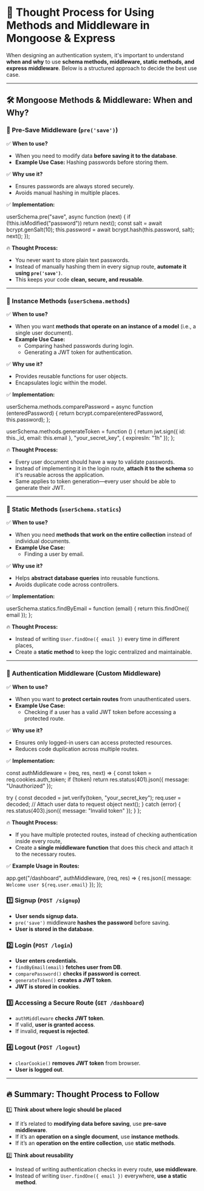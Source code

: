 # **📌 Thought Process for Using Methods and Middleware in Mongoose & Express**

When designing an authentication system, it's important to understand **when and why** to use **schema methods, middleware, static methods, and express middleware**. Below is a structured approach to decide the best use case.

---

## **🛠️ Mongoose Methods & Middleware: When and Why?**

### **🔹 Pre-Save Middleware (`pre('save')`)**

✅ **When to use?**  
- When you need to modify data **before saving it to the database**.
- **Example Use Case:** Hashing passwords before storing them.

✅ **Why use it?**  
- Ensures passwords are always stored securely.
- Avoids manual hashing in multiple places.

✅ **Implementation:**


userSchema.pre("save", async function (next) {
  if (!this.isModified("password")) return next();
  const salt = await bcrypt.genSalt(10);
  this.password = await bcrypt.hash(this.password, salt);
  next();
});


🔥 **Thought Process:**  
- You never want to store plain text passwords.  
- Instead of manually hashing them in every signup route, **automate it using `pre('save')`**.  
- This keeps your code **clean, secure, and reusable**.

---

### **🔹 Instance Methods (`userSchema.methods`)**

✅ **When to use?**  
- When you want **methods that operate on an instance of a model** (i.e., a single user document).
- **Example Use Case:**  
  - Comparing hashed passwords during login.
  - Generating a JWT token for authentication.

✅ **Why use it?**  
- Provides reusable functions for user objects.
- Encapsulates logic within the model.

✅ **Implementation:**


userSchema.methods.comparePassword = async function (enteredPassword) {
  return bcrypt.compare(enteredPassword, this.password);
};

userSchema.methods.generateToken = function () {
  return jwt.sign({ id: this._id, email: this.email }, "your_secret_key", { expiresIn: "1h" });
};


🔥 **Thought Process:**  
- Every user document should have a way to validate passwords.  
- Instead of implementing it in the login route, **attach it to the schema** so it's reusable across the application.  
- Same applies to token generation—every user should be able to generate their JWT.

---

### **🔹 Static Methods (`userSchema.statics`)**

✅ **When to use?**  
- When you need **methods that work on the entire collection** instead of individual documents.
- **Example Use Case:**  
  - Finding a user by email.

✅ **Why use it?**  
- Helps **abstract database queries** into reusable functions.
- Avoids duplicate code across controllers.

✅ **Implementation:**


userSchema.statics.findByEmail = function (email) {
  return this.findOne({ email });
};


🔥 **Thought Process:**  
- Instead of writing `User.findOne({ email })` every time in different places,  
- Create a **static method** to keep the logic centralized and maintainable.

---

### **🔹 Authentication Middleware (Custom Middleware)**

✅ **When to use?**  
- When you want to **protect certain routes** from unauthenticated users.
- **Example Use Case:**  
  - Checking if a user has a valid JWT token before accessing a protected route.

✅ **Why use it?**  
- Ensures only logged-in users can access protected resources.
- Reduces code duplication across multiple routes.

✅ **Implementation:**


const authMiddleware = (req, res, next) => {
  const token = req.cookies.auth_token;
  if (!token) return res.status(401).json({ message: "Unauthorized" });

  try {
    const decoded = jwt.verify(token, "your_secret_key");
    req.user = decoded; // Attach user data to request object
    next();
  } catch (error) {
    res.status(403).json({ message: "Invalid token" });
  }
};


🔥 **Thought Process:**  
- If you have multiple protected routes, instead of checking authentication inside every route,  
- Create a **single middleware function** that does this check and attach it to the necessary routes.

✅ **Example Usage in Routes:**


app.get("/dashboard", authMiddleware, (req, res) => {
  res.json({ message: `Welcome user ${req.user.email}` });
});



### **1️⃣ Signup (`POST /signup`)**
- **User sends signup data.**
- `pre('save')` middleware **hashes the password** before saving.
- **User is stored in the database**.

### **2️⃣ Login (`POST /login`)**
- **User enters credentials.**
- `findByEmail(email)` **fetches user from DB**.
- `comparePassword()` **checks if password is correct**.
- `generateToken()` **creates a JWT token**.
- **JWT is stored in cookies**.

### **3️⃣ Accessing a Secure Route (`GET /dashboard`)**
- `authMiddleware` **checks JWT token**.
- If valid, **user is granted access**.
- If invalid, **request is rejected**.

### **4️⃣ Logout (`POST /logout`)**
- `clearCookie()` **removes JWT token** from browser.
- **User is logged out**.

---

## **🔥 Summary: Thought Process to Follow**

1️⃣ **Think about where logic should be placed**  
   - If it’s related to **modifying data before saving**, use **pre-save middleware**.  
   - If it’s an **operation on a single document**, use **instance methods**.  
   - If it’s an **operation on the entire collection**, use **static methods**.  

2️⃣ **Think about reusability**  
   - Instead of writing authentication checks in every route, **use middleware**.  
   - Instead of writing `User.findOne({ email })` everywhere, **use a static method**.

